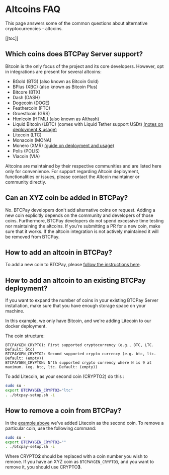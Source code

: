 # Altcoins FAQ

This page answers some of the common questions about alternative cryptocurrencies - altcoins.

[[toc]]

## Which coins does BTCPay Server support?

Bitcoin is the only focus of the project and its core developers. However, opt in integrations are present for several altcoins:

- BGold (BTG) (also known as Bitcoin Gold)
- BPlus (XBC) (also known as Bitcoin Plus)
- Bitcore (BTX)
- Dash (DASH)
- Dogecoin (DOGE)
- Feathercoin (FTC)
- Groestlcoin (GRS)
- Htmlcoin (HTML) (also known as Althash)
- Liquid Bitcoin (LBTC) (comes with Liquid Tether support USDt) [(notes on deployment & usage)](https://github.com/btcpayserver/btcpayserver/issues/1282)
- Litecoin (LTC)
- Monacoin (MONA)
- Monero (XMR) [(guide on deployment and usage)](https://sethforprivacy.com/guides/accepting-monero-via-btcpay-server/)
- Polis (POLIS)
- Viacoin (VIA)

Altcoins are maintained by their respective communities and are listed here only for convenience. For support regarding Altcoin deployment, functionalities or issues, please contact the Altcoin maintainer or community directly.

## Can an XYZ coin be added in BTCPay?

No. BTCPay developers don't add alternative coins on request. Adding a new coin explicitly depends on the community and developers of those coins. Furthermore, BTCPay developers do not spend excessive time testing nor maintaining the altcoins. If you're submitting a PR for a new coin, make sure that it works. If the altcoin integration is not actively maintained it will be removed from BTCPay.

## How to add an altcoin in BTCPay?

To add a new coin to BTCPay, please [follow the instructions here](../Development/Altcoins.md#how-can-i-add-an-altcoin-to-btcpayserver).

## How to add an altcoin to an existing BTCPay deployment?

If you want to expand the number of coins in your existing BTCPay Server installation, make sure that you have enough storage space on your machine.

In this example, we only have Bitcoin, and we're adding Litecoin to our docker deployment.

The coin structure:

```
BTCPAYGEN_CRYPTO1: First supported cryptocurrency (e.g., BTC, LTC. Default: btc)
BTCPAYGEN_CRYPTO2: Second supported crypto currency (e.g. btc, ltc. Default: (empty))
BTCPAYGEN_CRYPTON: N'th supported crypto currency where N is 9 at maximum. (eg. btc, ltc. Default: (empty))
```

To add Litecoin, as your second coin (CRYPTO2) do this :

```bash
sudo su -
export BTCPAYGEN_CRYPTO2="ltc"
. ./btcpay-setup.sh -i
```

## How to remove a coin from BTCPay?

In the [example above](#how-to-add-an-altcoin-to-an-existing-btcpay-deployment) we've added Litecoin as the second coin. To remove a particular coin, use the following command:

```bash
sudo su -
export BTCPAYGEN_CRYPTO2=""
. ./btcpay-setup.sh -i
```

Where CRYPTO**2** should be replaced with a coin number you wish to remove. If you have an XYZ coin as `BTCPAYGEN_CRYPTO3`, and you want to remove it, you should use CRYPTO**3**.
